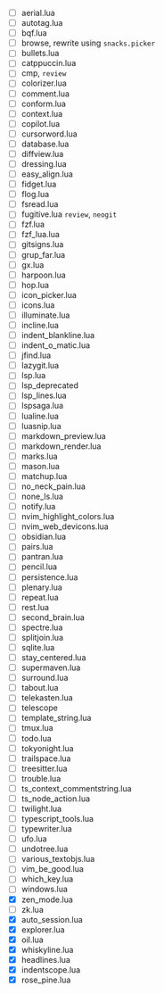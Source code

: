 - [ ] aerial.lua
- [ ] autotag.lua
- [ ] bqf.lua
- [ ] browse, rewrite using `snacks.picker`
- [ ] bullets.lua
- [ ] catppuccin.lua
- [ ] cmp, `review`
- [ ] colorizer.lua
- [ ] comment.lua
- [ ] conform.lua
- [ ] context.lua
- [ ] copilot.lua
- [ ] cursorword.lua
- [ ] database.lua
- [ ] diffview.lua
- [ ] dressing.lua
- [ ] easy_align.lua
- [ ] fidget.lua
- [ ] flog.lua
- [ ] fsread.lua
- [ ] fugitive.lua `review`, `neogit`
- [ ] fzf.lua
- [ ] fzf_lua.lua
- [ ] gitsigns.lua
- [ ] grup_far.lua
- [ ] gx.lua
- [ ] harpoon.lua
- [ ] hop.lua
- [ ] icon_picker.lua
- [ ] icons.lua
- [ ] illuminate.lua
- [ ] incline.lua
- [ ] indent_blankline.lua
- [ ] indent_o_matic.lua
- [ ] jfind.lua
- [ ] lazygit.lua
- [ ] lsp.lua
- [ ] lsp_deprecated 
- [ ] lsp_lines.lua
- [ ] lspsaga.lua
- [ ] lualine.lua
- [ ] luasnip.lua
- [ ] markdown_preview.lua
- [ ] markdown_render.lua
- [ ] marks.lua
- [ ] mason.lua
- [ ] matchup.lua
- [ ] no_neck_pain.lua
- [ ] none_ls.lua
- [ ] notify.lua
- [ ] nvim_highlight_colors.lua
- [ ] nvim_web_devicons.lua
- [ ] obsidian.lua
- [ ] pairs.lua
- [ ] pantran.lua
- [ ] pencil.lua
- [ ] persistence.lua
- [ ] plenary.lua
- [ ] repeat.lua
- [ ] rest.lua
- [ ] second_brain.lua
- [ ] spectre.lua
- [ ] splitjoin.lua
- [ ] sqlite.lua
- [ ] stay_centered.lua
- [ ] supermaven.lua
- [ ] surround.lua
- [ ] tabout.lua
- [ ] telekasten.lua
- [ ] telescope
- [ ] template_string.lua
- [ ] tmux.lua
- [ ] todo.lua
- [ ] tokyonight.lua
- [ ] trailspace.lua
- [ ] treesitter.lua
- [ ] trouble.lua
- [ ] ts_context_commentstring.lua
- [ ] ts_node_action.lua
- [ ] twilight.lua
- [ ] typescript_tools.lua
- [ ] typewriter.lua
- [ ] ufo.lua
- [ ] undotree.lua
- [ ] various_textobjs.lua
- [ ] vim_be_good.lua
- [ ] which_key.lua
- [ ] windows.lua
- [X] zen_mode.lua
- [ ] zk.lua
- [X] auto_session.lua
- [X] explorer.lua
- [X] oil.lua
- [X] whiskyline.lua
- [x] headlines.lua
- [x] indentscope.lua
- [x] rose_pine.lua
